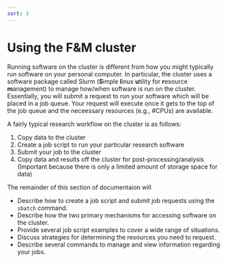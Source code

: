 ```yaml
---
sort: 3
---
```


# Using the F&M cluster

Running software on the cluster is different from how you might typically run software on your personal computer.  In particular, the cluster uses a software package called Slurm 
(**S**imple **l**inux **u**tility for **r**esource **m**anagement) to manage how/when software is run on the cluster.  Essentially, you will submit a request to run your software which will be placed in a job
queue.  Your request will execute once it gets to the top of the job queue and the neceessary resources (e.g., #CPUs) are available.  

A fairly typical research workflow on the cluster is as follows:

1. Copy data to the cluster
2. Create a job script to run your particular research software
3. Submit your job to the cluster
4. Copy data and results off the cluster for post-processing/analysis (Important because there is only a limited amount of storage space for data)


The remainder of this section of documentaion will

- Describe how to create a job script and submit job requests using the `sbatch` command.
- Describe how the two primary mechanisms for accessing software on the cluster.
- Provide several job script examples to cover a wide range of situations.
- Discuss strategies for determining the resources you need to request.
- Describe several commands to manage and view information regarding your jobs.
